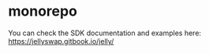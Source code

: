 # monorepo

You can check the SDK documentation and examples here:
https://jellyswap.gitbook.io/jelly/
